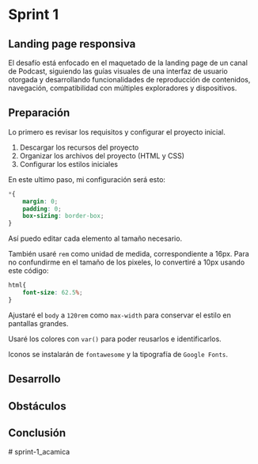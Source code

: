 # Sprint 1

## Landing page responsiva

El desafío está enfocado en el maquetado de la landing page de un canal de Podcast, siguiendo las guías visuales de una interfaz de usuario otorgada y desarrollando funcionalidades de reproducción de contenidos, navegación, compatibilidad con múltiples exploradores y dispositivos.

## Preparación

Lo primero es revisar los requisitos y configurar el proyecto inicial.

1. Descargar los recursos del proyecto
2. Organizar los archivos del proyecto (HTML y CSS)
3. Configurar los estilos iniciales

En este ultimo paso, mi configuración será esto:

```css
*{
    margin: 0;
    padding: 0;
    box-sizing: border-box;
}
```

Así puedo editar cada elemento al tamaño necesario. 

También usaré `rem` como unidad de medida, correspondiente a 16px. Para no confundirme en el tamaño de los pixeles, lo convertiré a 10px usando este código:

```css
html{
    font-size: 62.5%;
}
```

Ajustaré el `body` a `120rem` como `max-width` para conservar el estilo en pantallas grandes.

Usaré los colores con `var()` para poder reusarlos e identificarlos.

Iconos se instalarán de `fontawesome` y la tipografía de `Google Fonts`.

## Desarrollo

## Obstáculos

## Conclusión
#   s p r i n t - 1 _ a c a m i c a  
 
